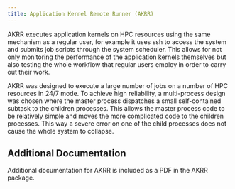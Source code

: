 ```yaml
---
title: Application Kernel Remote Runner (AKRR)
---
```


AKRR executes application kernels on HPC resources using the same
mechanism as a regular user, for example it uses ssh to access the
system and submits job scripts through the system scheduler. This allows
for not only monitoring the performance of the application kernels
themselves but also testing the whole workflow that regular users employ
in order to carry out their work.

AKRR was designed to execute a large number of jobs on a number of HPC
resources in 24/7 mode. To achieve high reliability, a multi-process
design was chosen where the master process dispatches a small
self-contained subtask to the children processes. This allows the master
process code to be relatively simple and moves the more complicated code
to the children processes. This way a severe error on one of the child
processes does not cause the whole system to collapse.

Additional Documentation
------------------------

Additional documentation for AKRR is included as a PDF in the AKRR
package.
